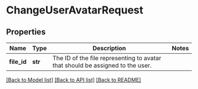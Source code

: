 # ChangeUserAvatarRequest

## Properties
Name | Type | Description | Notes
------------ | ------------- | ------------- | -------------
**file_id** | **str** | The ID of the file representing to avatar that should be assigned to the user. | 

[[Back to Model list]](../README.md#documentation-for-models) [[Back to API list]](../README.md#documentation-for-api-endpoints) [[Back to README]](../README.md)


